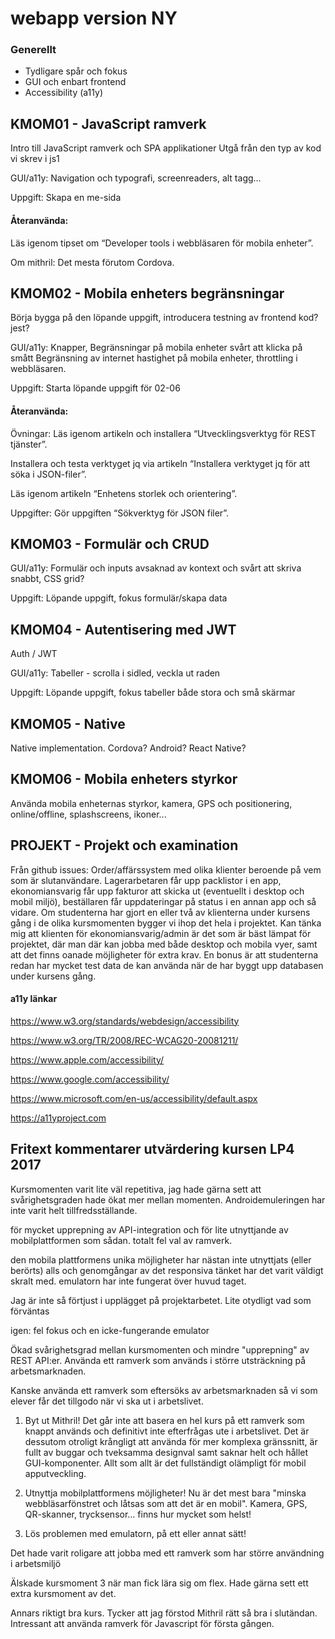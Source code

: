 # webapp version NY

### Generellt

* Tydligare spår och fokus
* GUI och enbart frontend
* Accessibility (a11y)

## KMOM01 - JavaScript ramverk

Intro till JavaScript ramverk och SPA applikationer
Utgå från den typ av kod vi skrev i js1

GUI/a11y: Navigation och typografi, screenreaders, alt tagg...

Uppgift: Skapa en me-sida

#### Återanvända:
Läs igenom tipset om “Developer tools i webbläsaren för mobila enheter”.

Om mithril: Det mesta förutom Cordova.

## KMOM02 - Mobila enheters begränsningar

Börja bygga på den löpande uppgift, introducera testning av frontend kod? jest?

GUI/a11y: Knapper, Begränsningar på mobila enheter svårt att klicka på smått
Begränsning av internet hastighet på mobila enheter, throttling i webbläsaren.

Uppgift: Starta löpande uppgift för 02-06

#### Återanvända:

Övningar:
Läs igenom artikeln och installera “Utvecklingsverktyg för REST tjänster”.

Installera och testa verktyget jq via artikeln “Installera verktyget jq för att söka i JSON-filer”.

Läs igenom artikeln “Enhetens storlek och orientering”.

Uppgifter:
Gör uppgiften “Sökverktyg för JSON filer”.

## KMOM03 - Formulär och CRUD

GUI/a11y: Formulär och inputs avsaknad av kontext och svårt att skriva snabbt, CSS grid?

Uppgift: Löpande uppgift, fokus formulär/skapa data

## KMOM04 - Autentisering med JWT

Auth / JWT

GUI/a11y: Tabeller - scrolla i sidled, veckla ut raden

Uppgift: Löpande uppgift, fokus tabeller både stora och små skärmar

## KMOM05 - Native

Native implementation. Cordova? Android? React Native?

## KMOM06 - Mobila enheters styrkor

Använda mobila enheternas styrkor, kamera, GPS och positionering, online/offline, splashscreens, ikoner...

## PROJEKT - Projekt och examination

Från github issues: Order/affärssystem med olika klienter beroende på vem som är slutanvändare. Lagerarbetaren får upp packlistor i en app, ekonomiansvarig får upp fakturor att skicka ut (eventuellt i desktop och mobil miljö), beställaren får uppdateringar på status i en annan app och så vidare.
Om studenterna har gjort en eller två av klienterna under kursens gång i de olika kursmomenten bygger vi ihop det hela i projektet. Kan tänka mig att klienten för ekonomiansvarig/admin är det som är bäst lämpat för projektet, där man där kan jobba med både desktop och mobila vyer, samt att det finns oanade möjligheter för extra krav. En bonus är att studenterna redan har mycket test data de kan använda när de har byggt upp databasen under kursens gång.

#### a11y länkar

https://www.w3.org/standards/webdesign/accessibility

https://www.w3.org/TR/2008/REC-WCAG20-20081211/

https://www.apple.com/accessibility/

https://www.google.com/accessibility/

https://www.microsoft.com/en-us/accessibility/default.aspx

https://a11yproject.com


## Fritext kommentarer utvärdering kursen LP4 2017

Kursmomenten varit lite väl repetitiva, jag hade gärna sett att svårighetsgraden hade ökat mer mellan momenten. Androidemuleringen har inte varit helt tillfredsställande.

för mycket upprepning av API-integration och för lite utnyttjande av mobilplattformen som sådan. totalt fel val av ramverk.

den mobila plattformens unika möjligheter har nästan inte utnyttjats (eller berörts) alls och genomgångar av det responsiva tänket har det varit väldigt skralt med. emulatorn har inte fungerat över huvud taget.

Jag är inte så förtjust i upplägget på projektarbetet. Lite otydligt vad som förväntas

igen: fel fokus och en icke-fungerande emulator

Ökad svårighetsgrad mellan kursmomenten och mindre "upprepning" av REST API:er. Använda ett ramverk som används i större utsträckning på arbetsmarknaden.

Kanske använda ett ramverk som eftersöks av arbetsmarknaden så vi som elever får det tillgodo när vi ska ut i arbetslivet.

1) Byt ut Mithril! Det går inte att basera en hel kurs på ett ramverk som knappt används och definitivt inte efterfrågas ute i arbetslivet. Det är dessutom otroligt krångligt att använda för mer komplexa gränssnitt, är fullt av buggar och tveksamma designval samt saknar helt och hållet GUI-komponenter. Allt som allt är det fullständigt olämpligt för mobil apputveckling.

2) Utnyttja mobilplattformens möjligheter! Nu är det mest bara "minska webbläsarfönstret och låtsas som att det är en mobil". Kamera, GPS, QR-skanner, trycksensor... finns hur mycket som helst!

3) Lös problemen med emulatorn, på ett eller annat sätt!

Det hade varit roligare att jobba med ett ramverk som har större användning i arbetsmiljö

Älskade kursmoment 3 när man fick lära sig om flex. Hade gärna sett ett extra kursmoment av det.

Annars riktigt bra kurs. Tycker att jag förstod Mithril rätt så bra i slutändan. Intressant att använda ramverk för Javascript för första gången.
